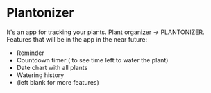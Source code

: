 # Plantonizer

It's an app for tracking your plants. Plant organizer -> PLANTONIZER. 
Features that will be in the app in the near future:
- Reminder
- Countdown timer ( to see time left to water the plant)
- Date chart with all plants
- Watering history
- (left blank for more features)
##
